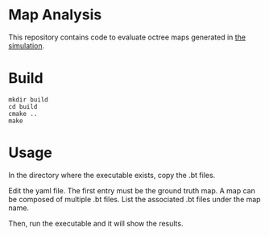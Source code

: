 # Map Analysis

This repository contains code to evaluate octree maps generated in [the simulation](https://github.com/tidota/mav-tunnel-nav).

# Build

```
mkdir build
cd build
cmake ..
make
```

# Usage

In the directory where the executable exists, copy the .bt files.

Edit the yaml file. The first entry must be the ground truth map.
A map can be composed of multiple .bt files. List the associated .bt files under the map name.

Then, run the executable and it will show the results.

